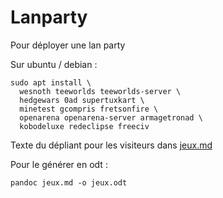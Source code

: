 # Lanparty

Pour déployer une lan party

Sur ubuntu / debian :

    sudo apt install \
      wesnoth teeworlds teeworlds-server \
      hedgewars 0ad supertuxkart \
      minetest gcompris fretsonfire \
      openarena openarena-server armagetronad \
      kobodeluxe redeclipse freeciv

Texte du dépliant pour les visiteurs dans [jeux.md](jeux.md)

Pour le générer en odt :

    pandoc jeux.md -o jeux.odt
